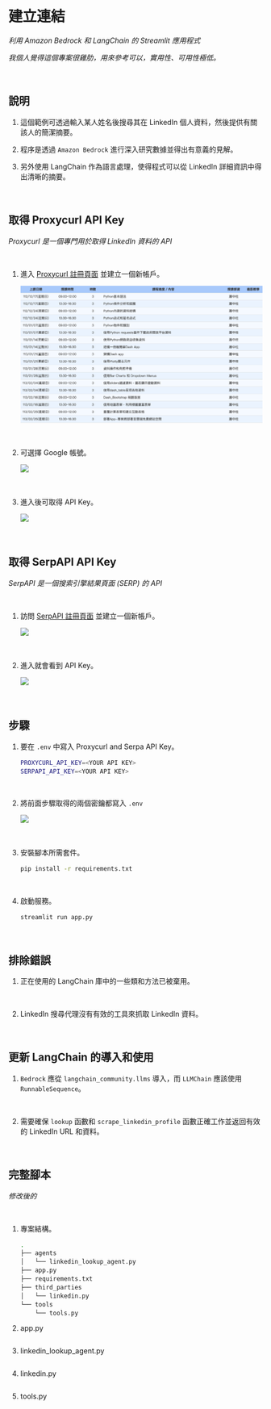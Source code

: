 # 建立連結

_利用 Amazon Bedrock 和 LangChain 的 Streamlit 應用程式_

_我個人覺得這個專案很雞肋，用來參考可以，實用性、可用性極低。_

<br>

## 說明

1. 這個範例可透過輸入某人姓名後搜尋其在 LinkedIn 個人資料，然後提供有關該人的簡潔摘要。

2. 程序是透過 `Amazon Bedrock` 進行深入研究數據並得出有意義的見解。

3. 另外使用 LangChain 作為語言處理，使得程式可以從 LinkedIn 詳細資訊中得出清晰的摘要。

<br>

## 取得 Proxycurl API Key

_Proxycurl 是一個專門用於取得 LinkedIn 資料的 API_

<br>

1. 進入 [Proxycurl 註冊頁面](https://nubela.co/proxycurl/#/signup) 並建立一個新帳戶。

    ![](images/img_01.png)

<br>

2. 可選擇 Google 帳號。

    ![](images/img_02.png)

<br>

3. 進入後可取得 API Key。

    ![](images/img_03.png)

<br>

## 取得 SerpAPI API Key

_SerpAPI 是一個搜索引擎結果頁面 (SERP) 的 API_

<br>

1. 訪問 [SerpAPI 註冊頁面](https://serpapi.com/users/sign_up) 並建立一個新帳戶。

    ![](images/img_04.png)

<br>

2. 進入就會看到 API Key。

    ![](images/img_05.png)

<br>

## 步驟

1. 要在 `.env` 中寫入 Proxycurl and Serpa API Key。

    ```bash
    PROXYCURL_API_KEY=<YOUR API KEY>
    SERPAPI_API_KEY=<YOUR API KEY>
    ```

<br>

2. 將前面步驟取得的兩個密鑰都寫入 `.env`

    ![](images/img_06.png)

<br>

3. 安裝腳本所需套件。

    ```bash
    pip install -r requirements.txt
    ```

<br>

4. 啟動服務。

    ```bash
    streamlit run app.py
    ```

<br>

## 排除錯誤

1. 正在使用的 LangChain 庫中的一些類和方法已被棄用。

<br>

2. LinkedIn 搜尋代理沒有有效的工具來抓取 LinkedIn 資料。

<br>

## 更新 LangChain 的導入和使用

1. `Bedrock` 應從 `langchain_community.llms` 導入，而 `LLMChain` 應該使用 `RunnableSequence`。

<br>

2. 需要確保 `lookup` 函數和 `scrape_linkedin_profile` 函數正確工作並返回有效的 LinkedIn URL 和資料。

<br>

## 完整腳本

_修改後的_

<br>

1. 專案結構。

    ```bash
    .
    ├── agents
    │   └── linkedin_lookup_agent.py
    ├── app.py
    ├── requirements.txt
    ├── third_parties
    │   └── linkedin.py
    └── tools
        └── tools.py
    ```

2. app.py
```python

```

3. linkedin_lookup_agent.py
```python

```
4. linkedin.py
```python

```
5. tools.py
```python

```

